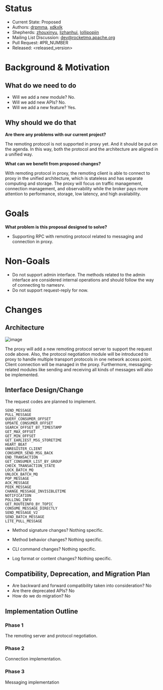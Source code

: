# Status

- Current State: Proposed
- Authors: [drpmma](https://github.com/drpmma), [xdkxlk](https://github.com/xdkxlk)
- Shepherds: [zhouxinyu](https://github.com/zhouxinyu), [lizhanhui](https://github.com/lizhanhui), [lollipopjin](https://github.com/lollipopjin)
- Mailing List Discussion: [dev@rocketmq.apache.org](mailto:dev@rocketmq.apache.org)
- Pull Request: #PR_NUMBER
- Released: <released_version>

# Background & Motivation

## What do we need to do

- Will we add a new module? No.
- Will we add new APIs? No.
- Will we add a new feature? Yes.

## Why should we do that

**Are there any problems with our current project?**

The remoting protocol is not supported in proxy yet. And it should be put on the agenda. In this way, both the protocol and the architecture are aligned in a unified way.


**What can we benefit from proposed changes?**

With remoting protocol in proxy, the remoting client is able to connect to proxy in the unified architecture, which is stateless and has separate computing and storage. The proxy will focus on traffic management, connection management, and observability while the broker pays more attention to performance, storage, low latency, and high availability.


# Goals

**What problem is this proposal designed to solve?**

- Supporting RPC with remoting protocol related to messaging and connection in proxy.

# Non-Goals

- Do not support admin interface. The methods related to the admin interface are considered internal operations and should follow the way of connecting to namesrv.
- Do not support request-reply for now.

# Changes

## Architecture

![image](https://user-images.githubusercontent.com/20906038/196327732-aa0d0042-c8a1-49ba-b863-266f09ee0ba5.png)

The proxy will add a new remoting protocol server to support the request code above. Also, the protocol negotiation module will be introduced to proxy to handle multiple transport protocols in one network access point. 
Client connection will be managed in the proxy. Furthermore, messaging-related modules like sending and receiving all kinds of messages will also be implemented.

## Interface Design/Change

The request codes are planned to implement.
```text
SEND_MESSAGE
PULL_MESSAGE
QUERY_CONSUMER_OFFSET
UPDATE_CONSUMER_OFFSET
SEARCH_OFFSET_BY_TIMESTAMP
GET_MAX_OFFSET
GET_MIN_OFFSET
GET_EARLIEST_MSG_STORETIME
HEART_BEAT
UNREGISTER_CLIENT
CONSUMER_SEND_MSG_BACK
END_TRANSACTION
GET_CONSUMER_LIST_BY_GROUP
CHECK_TRANSACTION_STATE
LOCK_BATCH_MQ
UNLOCK_BATCH_MQ
POP_MESSAGE
ACK_MESSAGE
PEEK_MESSAGE
CHANGE_MESSAGE_INVISIBLETIME
NOTIFICATION
POLLING_INFO
GET_ROUTEINFO_BY_TOPIC
CONSUME_MESSAGE_DIRECTLY
SEND_MESSAGE_V2
SEND_BATCH_MESSAGE
LITE_PULL_MESSAGE
```

- Method signature changes? Nothing specific.

- Method behavior changes? Nothing specific.

- CLI command changes? Nothing specific.

- Log format or content changes? Nothing specific.

## Compatibility, Deprecation, and Migration Plan

- Are backward and forward compatibility taken into consideration? No
- Are there deprecated APIs? No
- How do we do migration? No

## Implementation Outline

### Phase 1

The remoting server and protocol negotiation.

### Phase 2

Connection implementation.

### Phase 3

Messaging implementation